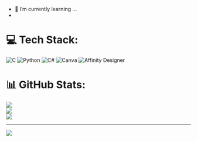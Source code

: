 - 🌱 I’m currently learning ...
- 
# 💻 Tech Stack:
![C](https://img.shields.io/badge/c-%2300599C.svg?style=plastic&logo=c&logoColor=white) ![Python](https://img.shields.io/badge/python-3670A0?style=plastic&logo=python&logoColor=ffdd54) ![C#](https://img.shields.io/badge/c%23-%23239120.svg?style=plastic&logo=csharp&logoColor=white) ![Canva](https://img.shields.io/badge/Canva-%2300C4CC.svg?style=plastic&logo=Canva&logoColor=white) ![Affinity Designer](https://img.shields.io/badge/affinity%20desginer-%231B72BE.svg?style=plastic&logo=affinity-designer&logoColor=white)
# 📊 GitHub Stats:
![](https://github-readme-stats.vercel.app/api?username=JoBEph&theme=tokyonight&hide_border=false&include_all_commits=true&count_private=false)<br/>
![](https://github-readme-streak-stats.herokuapp.com/?user=JoBEph&theme=tokyonight&hide_border=false)<br/>
![](https://github-readme-stats.vercel.app/api/top-langs/?username=JoBEph&theme=tokyonight&hide_border=false&include_all_commits=true&count_private=false&layout=compact)

---
[![](https://visitcount.itsvg.in/api?id=JoBEph&icon=0&color=0)](https://visitcount.itsvg.in)

<!-- Proudly created with GPRM ( https://gprm.itsvg.in ) -->
